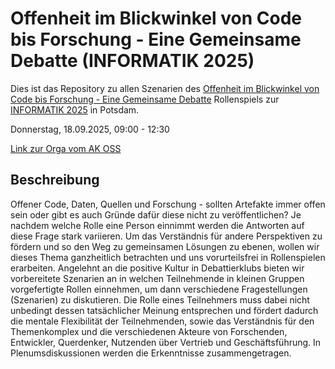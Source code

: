 # Offenheit im Blickwinkel von Code bis Forschung - Eine Gemeinsame Debatte (INFORMATIK 2025)

Dies ist das Repository zu allen Szenarien des [Offenheit im Blickwinkel von Code bis Forschung - Eine Gemeinsame Debatte](https://informatik2025.gi.de/workshops_a-z.html) Rollenspiels zur [INFORMATIK 2025](https://informatik2025.gi.de/) in Potsdam.

Donnerstag, 18.09.2025, 09:00 - 12:30

[Link zur Orga vom AK OSS](https://ak-oss.gi.de/veranstaltung/information/offenheit-im-blickwinkel-von-code-bis-forschung-eine-gemeinsame-debatte)

## Beschreibung

Offener Code, Daten, Quellen und Forschung - sollten Artefakte immer offen sein oder gibt es auch Gründe dafür diese nicht zu veröffentlichen?
Je nachdem welche Rolle eine Person einnimmt werden die Antworten auf diese Frage stark variieren. Um das Verständnis für andere Perspektiven zu fördern und so den Weg zu gemeinsamen Lösungen zu ebenen, wollen wir dieses Thema ganzheitlich betrachten und uns vorurteilsfrei in Rollenspielen erarbeiten.
Angelehnt an die positive Kultur in Debattierklubs bieten wir vorbereitete Szenarien an in welchen Teilnehmende in kleinen Gruppen vorgefertigte Rollen einnehmen, um dann verschiedene Fragestellungen (Szenarien) zu diskutieren.
Die Rolle eines Teilnehmers muss dabei nicht unbedingt dessen tatsächlicher Meinung entsprechen und fördert dadurch die mentale Flexibilität der Teilnehmenden, sowie das Verständnis für den Themenkomplex und die verschiedenen Akteure von Forschenden, Entwickler, Querdenker, Nutzenden über Vertrieb und Geschäftsführung. In Plenumsdiskussionen werden die Erkenntnisse zusammengetragen.
